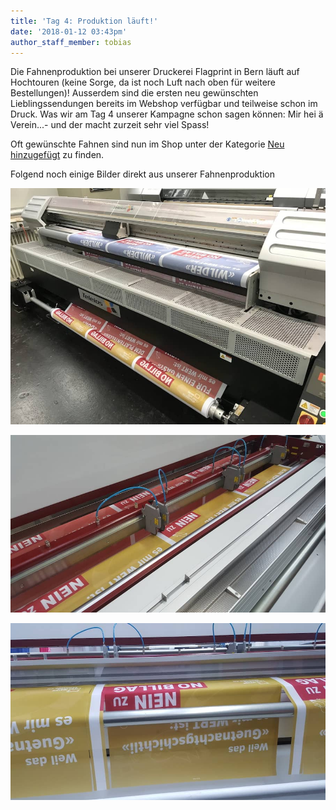 ```yaml
---
title: 'Tag 4: Produktion läuft!'
date: '2018-01-12 03:43pm'
author_staff_member: tobias
---
```

Die Fahnenproduktion bei unserer Druckerei Flagprint in Bern läuft auf Hochtouren (keine Sorge, da ist noch Luft nach oben für weitere Bestellungen)! Ausserdem sind die ersten neu gewünschten Lieblingssendungen bereits im Webshop verfügbar und teilweise schon im Druck. Was wir am Tag 4 unserer Kampagne schon sagen können: Mir hei ä Verein...- und der macht zurzeit sehr viel Spass!

Oft gewünschte Fahnen sind nun im Shop unter der Kategorie [Neu hinzugefügt](https://fahne.meinelieblingssendung.ch/collections/neu-hinzugefugt) zu finden.

Folgend noch einige Bilder direkt aus unserer Fahnenproduktion

![null](/images/IMG_0308.jpg)

![null](/images/20180112_152150.jpg)

![null](/images/20180112_152236.jpg)
